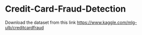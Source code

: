 # Credit-Card-Fraud-Detection

Download the dataset from this link
https://www.kaggle.com/mlg-ulb/creditcardfraud
